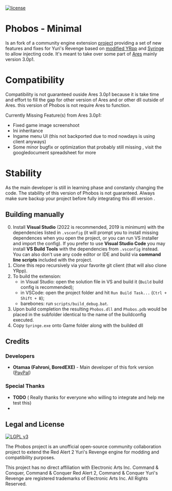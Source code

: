 [![license](https://img.shields.io/github/license/Phobos-developers/Phobos.svg)](https://www.gnu.org/licenses/lgpl-3.0.en.html)

# Phobos - Minimal
Is an fork of a community engine extension [project](https://github.com/Phobos-developers/Phobos) providing a set of new features and fixes for Yuri's Revenge based on [modified YRpp](https://github.com/Metadorius/YRpp) and [Syringe](https://github.com/Ares-Developers/Syringe) to allow injecting code. It's meant to take over some part of [Ares](https://github.com/Ares-Developers/Ares) mainly version 3.0p1.

# Compatibility 
Compatibility is not guaranteed ouside Ares 3.0p1 because it is take time and effort to fill the gap for other version of Ares and or other dll outside of Ares.
this version of Phobos is not require Ares to function.

Currently Missing Feature(s) from Ares 3.0p1: 
 - Fixed game image screenshoot
 - Ini inheritance 
 - Ingame menu UI (this not backported due to mod nowdays is using client anyways)
 - Some minor bugfix or optimization that probably still missing , visit the googledocument spreadsheet for more

# Stability 
As the main developer is still in learning phase and constanly changing the code. The stability of this version of Phobos is not guaranteed. Always make sure backup your project before fully integrating this dll version .

Building manually
-----------------

0. Install **Visual Studio** (2022 is recommended, 2019 is minimum) with the dependencies listed in `.vsconfig` (it will prompt you to install missing dependences when you open the project, or you can run VS installer and import the config). If you prefer to use **Visual Studio Code** you may install **VS Build Tools** with the dependencies from `.vsconfig` instead. You can also don't use any code editor or IDE and build via **command line scripts** included with the project.
1. Clone this repo recursively via your favorite git client (that will also clone YRpp).
2. To build the extension:
   - in Visual Studio: open the solution file in VS and build it (`Build` build config is recommended);
   - in VSCode: open the project folder and hit `Run Build Task...` (`Ctrl + Shift + B`);
   - barebones: run `scripts/build_debug.bat`.
3. Upon build completion the resulting `Phobos.dll` and `Phobos.pdb` would be placed in the subfolder identical to the name of the buildconfig executed.
4. Copy `Syringe.exe` onto Game folder along with the builded dll

Credits
-------

### Developers
- **Otamaa (Fahroni, BoredEXE)** - Main developer of this fork version ([PayPal](https://paypal.me/GeneralOtama))

### Special Thanks 
- **TODO** ( Really thanks for everyone who willing to integrate and help me test this)
- 
Legal and License
-----

[![LGPL v3](https://www.gnu.org/graphics/lgplv3-147x51.png)](https://opensource.org/licenses/LGPL-3.0)

The Phobos project is an unofficial open-source community collaboration project to extend the Red Alert 2 Yuri's Revenge engine for modding and compatibility purposes.

This project has no direct affiliation with Electronic Arts Inc. Command & Conquer, Command & Conquer Red Alert 2, Command & Conquer Yuri's Revenge are registered trademarks of Electronic Arts Inc. All Rights Reserved.
